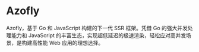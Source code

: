 # Azofly
Azofly，基于 Go 和 JavaScript 构建的下一代 SSR 框架。凭借 Go 的强大并发处理能力和 JavaScript 的丰富生态，实现超低延迟的极速渲染，轻松应对高并发场景，是构建高性能 Web 应用的理想选择。
